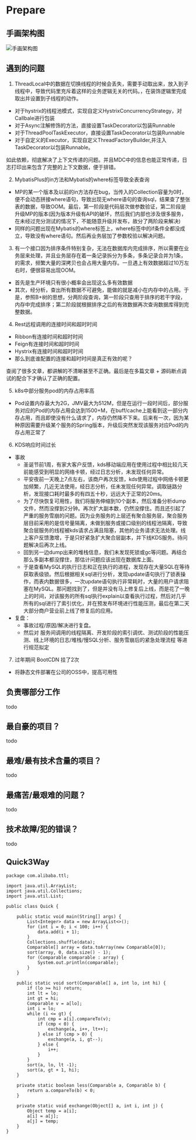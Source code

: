 # Prepare

## 手画架构图

![手画架构图](https://terry-picture.oss-cn-qingdao.aliyuncs.com/public/2020-03-24/0d025f2d0e144e39bfa8d15dbcdde622-95010641-5D1F-4A1A-AE38-05FC04B8FECF.jpeg)

## 遇到的问题

1. ThreadLocal中的数据在切换线程的时候会丢失，需要手动取出来，放入到子线程中，导致代码里充斥着这样的业务逻辑无关的代码。，在装饰逻辑里完成取出并设置到子线程的动作。

- 对于hystrix的线程池模式，实现自定义HystrixConcurrencyStrategy，对Callbale进行包装
- 对于Async注解修饰的方法，直接设置TaskDecorator以包装Runnable
- 对于ThreadPoolTaskExecutor，直接设置TaskDecorator以包装Runnable
- 对于自定义的Executor，实现自定义ThreadFactoryBuilder,并注入TaskDecorator以包装Runnable。

如此依赖，彻底解决了上下文传递的问题。并且MDC中的信息也能正常传递，日志打印出来包含了完整的上下文数据，便于排错。

2. MybatisPlus的in方法和Mybatis的where标签导致全表查询

- MP的某一个版本及以前的in方法存在bug，当传入的Collection容量为0时，便不会动态拼接where语句，导致出现无where语句的查询sql，结果查了整张表的数据，导致OOM。最后，第一阶段是代码层次做参数验证，第二阶段是升级MP的版本(因为版本升级有API的破环，然后我们内部也涉及很多服务，在未经过充分测试的情况下，不能随意升级并发布，故分了两阶段来解决)
- 同样的问题出现在Mybatis的where标签上，where标签中的if条件全都没成立，导致没有where语句。然后再业务层加了参数校验以解决问题。

3. 有一个接口因为排序条件特别复杂，无法在数据库内完成排序，所以需要在业务层来处理，并且业务层存在着一条记录拆分为多条，多条记录合并为1条，的需求，频繁大量的深拷贝也会占用大量内存。一旦遇上有效数据超过10万左右时，便很容易出现OOM。

- 首先是生产环境只有很小概率会出现这么多有效数据
- 其次，经分析，查出所有数据不可避免，能做的就是减小在内存中的占用。于是，参照B+树的思想，分两阶段查询，第一阶段只查用于排序的若干字段，内存中完成排序；第二阶段就根据排序之后的有效数据再次查询数据库得到完整数据。

4. Rest远程调用的连接时间和超时时间

- Ribbon有连接时间和超时时间
- Feign有连接时间和超时时间
- Hystrix有连接时间和超时时间
- 那么到底谁配置的连接和超时时间是真正有效的呢？

查阅了很多文章，都讲解的不清晰甚至不正确。最后是在多篇文章 + 源码断点调试的配合下才确认了正确的配置。

5. k8s中部分服务pod的内存占用率高

- Pod设置内存最大为2G，JMV最大为512M，但是在运行一段时间后，部分服务对应的Pod的内存占用会达到1500+M，在buff/cache上能看到这一部分内存占用，而且即使没有什么请求了，内存仍然降不下来。后来有一次，因为某种原因需要升级某个服务的Spring版本，升级后突然发现该服务对应Pod的内存占用正常了

6. KDS响应时间过长

- 事故
    - 圣诞节前1周，有家大客户反馈，kds移动端应用在使用过程中相比较几天前能感受到明显的网络卡顿，经过日志分析，未发现任何异常。
    - 平安夜前一天晚上7点左右，该商户再次反馈，kds使用过程中网络卡顿更加频繁，几近无法使用，经日志分析，任未发现任何异常。调取链路分析，发现接口耗时最多的有四五十秒，远远大于正常的20ms。
    - 为了尽快恢复可用性，我们将服务伸缩到10个副本，然后准备分析dump文件，然而没撑到2分钟。再次扩大副本数，仍然没撑住。而且还引起了严重的服务雪崩的问题。因为业务服务的上层还有聚合服务层，聚合服务层目前采用的是信号量隔离，未做到服务或接口级别的线程池隔离，导致聚合层服务的线程被kds请求占满且阻塞，其他的业务请求无法处理。线上客户反馈激增，于是只好紧急扩大聚合层副本，并下线KDS服务。待问题解决后再次上线。
    - 回到另一边dump出来的堆栈信息，我们未发现死锁或gc等问题。再结合那么多副本都没撑住，那估计问题应该出现在数据库上面。
    - 于是查看MySQL的执行日志和正在执行的进程，发现存在大量SQL在等待获取表级锁。然后根据相关sql进行分析，发现update语句执行了锁表操作，而表内数据很多，一次update语句执行非常耗时，大量的用户请求阻塞在MySQL。那问题找到了，但是并没有马上修复后上线，而是花了一晚上的时间，对该服务的所有sql执行explain以查看执行过程，然后对几乎所有的sql进行了索引优化，并在预发布环境进行性能压测，最后在第二天大部分商户营业前上线了修复后的应用。
- 复盘：
    - 事故过程/原因/解决进行复盘。
    - 然后对 服务间调用的线程隔离、开发阶段的索引调优、测试阶段的性能压测、线上环境的日志/堆栈/慢SQL分析、服务雪崩后的紧急处理流程 等进行规范拟定

7. 过年期间 BootCDN 挂了2次

- 将静态文件部署在公司的OSS中，提高可用性

## 负责哪部分工作

todo

## 最自豪的项目？

todo

## 最难/最有技术含量的项目？

todo

## 最痛苦/最艰难的问题？

todo

## 技术故障/犯的错误？

todo

## Quick3Way

```
package com.alibaba.ttl;

import java.util.ArrayList;
import java.util.Collections;
import java.util.List;

public class Quick {

    public static void main(String[] args) {
        List<Integer> data = new ArrayList<>();
        for (int i = 0; i < 100; i++) {
            data.add(i + 1);
        }
        Collections.shuffle(data);
        Comparable[] array = data.toArray(new Comparable[0]);
        sort(array, 0, data.size() - 1);
        for (Comparable comparable : array) {
            System.out.println(comparable);
        }
    }

    public static void sort(Comparable[] a, int lo, int hi) {
        if (lo >= hi) return;
        int lt = lo;
        int gt = hi;
        Comparable v = a[lo];
        int i = lo;
        while (i <= gt) {
            int cmp = a[i].compareTo(v);
            if (cmp < 0) {
                exchange(a, i++, lt++);
            } else if (cmp > 0) {
                exchange(a, i, gt--);
            } else {
                i++;
            }
        }
        sort(a, lo, lt -1);
        sort(a, gt + 1, hi);
    }

    private static boolean less(Comparable a, Comparable b) {
        return a.compareTo(b) < 0;
    }

    private static void exchange(Object[] a, int i, int j) {
        Object temp = a[i];
        a[i] = a[j];
        a[j] = temp;
    }
}
```